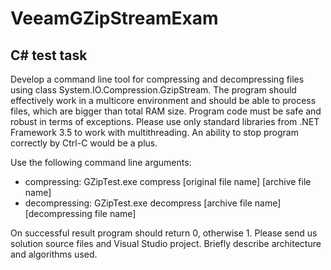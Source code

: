 # VeeamGZipStreamExam

## C# test task
Develop a command line tool for compressing and decompressing files using class System.IO.Compression.GzipStream.
The program should effectively work in a multicore environment and should be able to process files, which are bigger than total RAM size. Program code must be safe and robust in terms of exceptions. Please use only standard libraries from .NET Framework 3.5 to work with multithreading. An ability to stop program correctly by Ctrl-C would be a plus.

Use the following command line arguments:
* compressing: GZipTest.exe compress [original file name] [archive file name]
* decompressing: GZipTest.exe decompress [archive file name] [decompressing file name]

On successful result program should return 0, otherwise 1.
Please send us solution source files and Visual Studio project. Briefly describe architecture and algorithms used.
